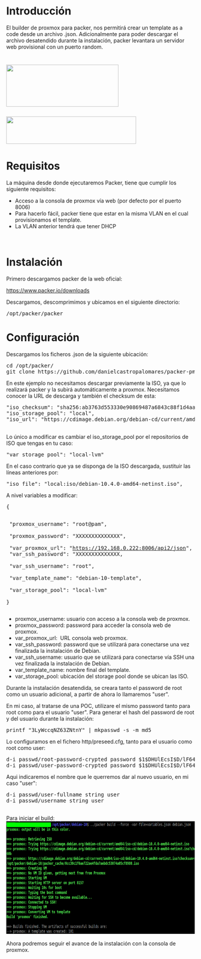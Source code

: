 <h1>Introducción</h1>
El builder de proxmox para packer, nos permitirá crear un template as a code desde un archivo .json. Adicionalmente para poder descargar el archivo desatendido durante la instalación, packer levantara un servidor web provisional con un puerto random.
<h1><img class="size-medium wp-image-428 aligncenter" src="https://labs.dokistudio.es/wp-content/uploads/2020/07/packer-300x112.png" alt="" width="300" height="112" /></h1>
<img class=" aligncenter" src="https://www.proxmox.com/images/proxmox/Proxmox-logo-860.png" width="347" height="73" />
<h1>Requisitos</h1>
La máquina desde donde ejecutaremos Packer, tiene que cumplir los siguiente requisitos:
<ul>
 	<li>Acceso a la consola de proxmox vía web (por defecto por el puerto 8006)</li>
 	<li>Para hacerlo fácil, packer tiene que estar en la misma VLAN en el cual provisionamos el template.</li>
 	<li>La VLAN anterior tendrá que tener DHCP</li>
</ul>
&nbsp;
<h1>Instalación</h1>
Primero descargamos packer de la web oficial:

https://www.packer.io/downloads

Descargamos, descomprimimos y ubicamos en el siguiente directorio:
<pre>/opt/packer/packer</pre>
<h1>Configuración</h1>
Descargamos los ficheros .json de la siguiente ubicación:
<pre>cd /opt/packer/
git clone https://github.com/danielcastropalomares/packer-pmx-debian10.git</pre>
En este ejemplo no necesitamos descargar previamente la ISO, ya que lo realizará packer y la subirá automáticamente a proxmox. Necesitamos conocer la URL de descarga y también el checksum de esta:
<pre>"iso_checksum": "sha256:ab3763d553330e90869487a6843c88f1d4aa199333ff16b653e60e59ac1fc60b", 
"iso_storage_pool": "local", 
"iso_url": "https://cdimage.debian.org/debian-cd/current/amd64/iso-cd/debian-10.4.0-amd64-netinst.iso",

</pre>
Lo único a modificar es cambiar el iso_storage_pool por el repositorios de ISO que tengas en tu caso:
<pre>"var_storage_pool": "local-lvm"</pre>
En el caso contrario que ya se disponga de la ISO descargada, sustituir las líneas anteriores por:
<pre>"iso_file": "local:iso/debian-10.4.0-amd64-netinst.iso",
</pre>
A nivel variables a modificar:
<pre>{

  "proxmox_username": "root@pam",                            
  "proxmox_password": "XXXXXXXXXXXXXX",                      
  "var_proxmox_url": "https://192.168.0.222:8006/api2/json", 
  "var_ssh_password": "XXXXXXXXXXXXXX,                       
  "var_ssh_username": "root",                                
  "var_template_name": "debian-10-template",                 
  "var_storage_pool": "local-lvm"                            
}
</pre>
<ul>
 	<li>proxmox_username: usuario con acceso a la consola web de proxmox.</li>
 	<li>proxmox_password: password para acceder la consola web de proxmox.</li>
 	<li>var_proxmox_url:  URL consola web proxmox.</li>
 	<li>var_ssh_password: password que se utilizará para conectarse una vez finalizada la instalación de Debian.</li>
 	<li>var_ssh_username: usuario que se utilizará para conectarse vía SSH una vez finalizada la instalación de Debian.</li>
 	<li>var_template_name: nombre final del template.</li>
 	<li>var_storage_pool: ubicación del storage pool donde se ubican las ISO.</li>
</ul>
Durante la instalación desatendida, se creara tanto el password de root como un usuario adicional, a partir de ahora lo llamaremos "user". 

En mi caso, al tratarse de una POC, utilizare el mismo password tanto para root como para el usuario "user". Para generar el hash del password de root y del usuario durante la instalación:
<pre>printf "3LyWccqNZ63ZNtnY" | mkpasswd -s -m md5
</pre>
Lo configuramos en el fichero http/preseed.cfg, tanto para el usuario como root como user:
<pre>d-i passwd/root-password-crypted password $1$DHUlEcsI$D/lF6448SdWmkFceDVD6E0
d-i passwd/user-password-crypted password $1$DHUlEcsI$D/lF6448SdWmkFceDVD6E0
</pre>
Aqui indicaremos el nombre que le querremos dar al nuevo usuario, en mi caso "user":
<pre>d-i passwd/user-fullname string user 
d-i passwd/username string user

</pre>
Para iniciar el build:
<img class=" aligncenter" src="packer-build.png" width="700" height="300" />


Ahora podremos seguir el avance de la instalación con la consola de proxmox.
